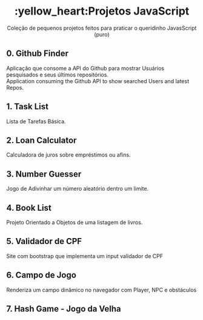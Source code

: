 <h1 align="center"> :yellow_heart:Projetos JavaScript</h1>

<p align="center">Coleção de pequenos projetos feitos para praticar o queridinho JavasScript (puro)</p>

## 0. Github Finder

Aplicação que consome a API do Github para mostrar Usuários pesquisados e seus últimos repositórios.
<br>
Application consuming the Github API to show searched Users and latest Repos.

## 1. Task List

Lista de Tarefas Básica.

## 2. Loan Calculator

Calculadora de juros sobre empréstimos ou afins.

## 3. Number Guesser

Jogo de Adivinhar um número aleatório dentro um limite.

## 4. Book List

Projeto Orientado a Objetos de uma listagem de livros.

## 5. Validador de CPF

Site com bootstrap que implementa um input validador de CPF

## 6. Campo de Jogo

Renderiza um campo dinâmico no navegador com Player, NPC e obstáculos 

## 7. Hash Game - Jogo da Velha



